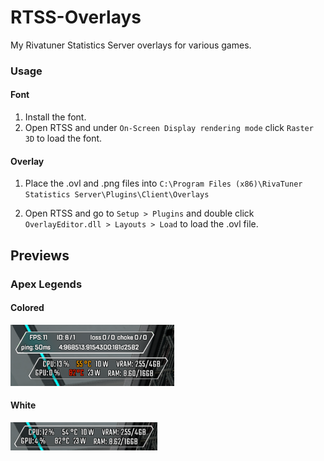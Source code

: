 # RTSS-Overlays
My Rivatuner Statistics Server overlays for various games.

### Usage

#### Font
1. Install the font.
2. Open RTSS and under `On-Screen Display rendering mode` click `Raster 3D` to load the font.

#### Overlay
1. Place the .ovl and .png files into `C:\Program Files (x86)\RivaTuner Statistics Server\Plugins\Client\Overlays`

2. Open RTSS and go to `Setup > Plugins` and double click `OverlayEditor.dll > Layouts > Load` to load the .ovl file.

## Previews

### Apex Legends

#### Colored
![apex_legends_colored](previews/apex_legends_colored.png)
#### White
![apex_legends](previews/apex_legends.png)
